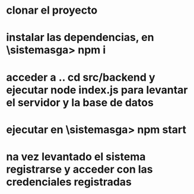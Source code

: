 # clonar el proyecto

# instalar las dependencias,  en \sistemasga> npm i

# acceder a ..    cd src/backend y ejecutar node index.js para levantar el servidor y la base de datos

# ejecutar en \sistemasga> npm start

# na vez levantado el sistema registrarse y acceder con las credenciales registradas

